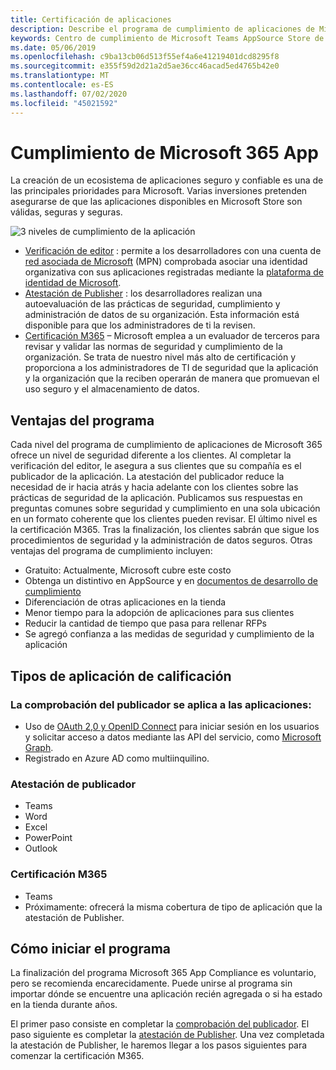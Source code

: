 ```yaml
---
title: Certificación de aplicaciones
description: Describe el programa de cumplimiento de aplicaciones de Microsoft 365 desde la tienda apps
keywords: Centro de cumplimiento de Microsoft Teams AppSource Store de certificación de aplicaciones
ms.date: 05/06/2019
ms.openlocfilehash: c9ba13cb06d513f55ef4a6e41219401dcd8295f8
ms.sourcegitcommit: e355f59d2d21a2d5ae36cc46acad5ed4765b42e0
ms.translationtype: MT
ms.contentlocale: es-ES
ms.lasthandoff: 07/02/2020
ms.locfileid: "45021592"
---
```

# <a name="microsoft-365-app-compliance"></a>Cumplimiento de Microsoft 365 App 

La creación de un ecosistema de aplicaciones seguro y confiable es una de las principales prioridades para Microsoft. Varias inversiones pretenden asegurarse de que las aplicaciones disponibles en Microsoft Store son válidas, seguras y seguras. 

  ![3 niveles de cumplimiento de la aplicación](../../../../assets/images/3TierImage.png) 

-   [Verificación de editor](https://docs.microsoft.com/azure/active-directory/develop/publisher-verification-overview) : permite a los desarrolladores con una cuenta de [red asociada de Microsoft](https://partner.microsoft.com/membership) (MPN) comprobada asociar una identidad organizativa con sus aplicaciones registradas mediante la [plataforma de identidad de Microsoft](https://docs.microsoft.com/azure/active-directory/develop/).
-   [Atestación de Publisher](https://docs.microsoft.com/microsoft-365-app-certification/docs/enterprise-app-attestation-guide) : los desarrolladores realizan una autoevaluación de las prácticas de seguridad, cumplimiento y administración de datos de su organización. Esta información está disponible para que los administradores de ti la revisen. 
-   [Certificación M365](https://docs.microsoft.com/microsoft-365-app-certification/docs/enterprise-app-certification-guide) – Microsoft emplea a un evaluador de terceros para revisar y validar las normas de seguridad y cumplimiento de la organización. Se trata de nuestro nivel más alto de certificación y proporciona a los administradores de TI de seguridad que la aplicación y la organización que la reciben operarán de manera que promuevan el uso seguro y el almacenamiento de datos.


## <a name="program-benefits"></a>Ventajas del programa

Cada nivel del programa de cumplimiento de aplicaciones de Microsoft 365 ofrece un nivel de seguridad diferente a los clientes. Al completar la verificación del editor, le asegura a sus clientes que su compañía es el publicador de la aplicación. La atestación del publicador reduce la necesidad de ir hacia atrás y hacia adelante con los clientes sobre las prácticas de seguridad de la aplicación. Publicamos sus respuestas en preguntas comunes sobre seguridad y cumplimiento en una sola ubicación en un formato coherente que los clientes pueden revisar. El último nivel es la certificación M365. Tras la finalización, los clientes sabrán que sigue los procedimientos de seguridad y la administración de datos seguros. Otras ventajas del programa de cumplimiento incluyen:
-   Gratuito: Actualmente, Microsoft cubre este costo
-   Obtenga un distintivo en AppSource y en [documentos de desarrollo de cumplimiento](https://docs.microsoft.com/microsoft-365-app-certification/teams/teams-apps)
-   Diferenciación de otras aplicaciones en la tienda
-   Menor tiempo para la adopción de aplicaciones para sus clientes
-   Reducir la cantidad de tiempo que pasa para rellenar RFPs
-   Se agregó confianza a las medidas de seguridad y cumplimiento de la aplicación

## <a name="qualifying-application-types"></a>Tipos de aplicación de calificación 
### <a name="publisher-verification-applies-to-apps-which"></a>La comprobación del publicador se aplica a las aplicaciones: 
- Uso de [OAuth 2,0 y OpenID Connect](https://docs.microsoft.com/azure/active-directory/develop/active-directory-v2-protocols) para iniciar sesión en los usuarios y solicitar acceso a datos mediante las API del servicio, como [Microsoft Graph](https://developer.microsoft.com/graph/). 
- Registrado en Azure AD como multiinquilino. 

### <a name="publisher-attestation"></a>Atestación de publicador
-   Teams
-   Word
-   Excel
-   PowerPoint
-   Outlook

### <a name="m365-certification"></a>Certificación M365
-   Teams
-   Próximamente: ofrecerá la misma cobertura de tipo de aplicación que la atestación de Publisher.

## <a name="how-to-start-the-program"></a>Cómo iniciar el programa

La finalización del programa Microsoft 365 App Compliance es voluntario, pero se recomienda encarecidamente. Puede unirse al programa sin importar dónde se encuentre una aplicación recién agregada o si ha estado en la tienda durante años. 

El primer paso consiste en completar la [comprobación del publicador](https://docs.microsoft.com/azure/active-directory/develop/publisher-verification-overview). El paso siguiente es completar la [atestación de Publisher](https://docs.microsoft.com/microsoft-365-app-certification/docs/attestation). Una vez completada la atestación de Publisher, le haremos llegar a los pasos siguientes para comenzar la certificación M365.
